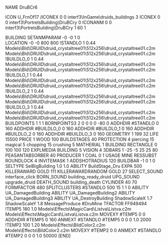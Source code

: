 NAME DruBCr6

ICON U_FrnOf17
/ICONEX 0 0 interf3\InGame\druids_buildings 3
ICONEX 0 0 interf3\PortretsBuilding\DruBCry 0
ICONANM 0 0 interf3\PortretsBuilding\DruBCry 1 60 1

BUILDING
SETANMPARAM -0 -0 1 0              
LOCATION -0 -0 800 800
!STANDLO      1 0.44 Models\Bld\DRUID\druid_crystaltree01\512x256\druid_crystaltree01.c2m Models\Bld\DRUID\druid_crystaltree01\512x256\druid_crystaltree01.c2m 
!BUILDLO_0    1 0.44 Models\Bld\DRUID\druid_crystaltree01\512x256\druid_crystaltree01.c2m Models\Bld\DRUID\druid_crystaltree01\512x256\druid_crystaltree01.c2m 
!BUILDLO_1    1 0.44 Models\Bld\DRUID\druid_crystaltree01\512x256\druid_crystaltree01.c2m Models\Bld\DRUID\druid_crystaltree01\512x256\druid_crystaltree01.c2m 
!BUILDLO_2    1 0.44 Models\Bld\DRUID\druid_crystaltree01\512x256\druid_crystaltree01.c2m Models\Bld\DRUID\druid_crystaltree01\512x256\druid_crystaltree01.c2m 
!BUILDLO_3    1 0.44 Models\Bld\DRUID\druid_crystaltree01\512x256\druid_crystaltree01.c2m Models\Bld\DRUID\druid_crystaltree01\512x256\druid_crystaltree01.c2m 
BUILDPOINTS 1 1 1 
BORNPOINTS3 2 0 0 0 0 -80 0
ADDHDIR #STANDLO 0 160
ADDHDIR #BUILDLO_0 0 160
ADDHDIR #BUILDLO_1 0 160
ADDHDIR #BUILDLO_2 0 160
ADDHDIR #BUILDLO_3 0 160
GEOMETRY 1 199 32
LIFE     15500
PRICE 1 WOOD 100
BUILDSTAGES 40
PROTECTION 4 piercing 15 magical 5 chopping 15 crushing 5
MATHERIAL 1 BUILDING
RECTANGLE    0 100 100 120
EXPLMEDIA BUILDING 5
VISION 4
3DBARS 1 -25 -5 25 25 80
PEASANTABSORBER 40
PRODUCER        1 COAL 0 1
USAGE MINE
RESSUBST
ROUNDLOCK 4
INVITEMASK 1
ADDSHOTRADIUS 120
BUILDBAR -1 0 1 0
SELTYPE SelBigBuilding 1.0 1.0
ABILITY BuildStage_Dru
EXPA 500
KILLERAWARD             GOLD 111
KILLERAWARDRANDOM       GOLD 27
SELECT_SOUND interface_click
BORN_SOUND building_ready_druid
UPG_SOUND upgrade_druid
DEATH_SOUND building_death
CYLINDER 40 70
FORMFACTOR 480
SPLITCLUSTERS #STANDLO 500 15 1 1 0
ABILITY UA_DamagedBuilding
ABILITY UA_DamagedBuilding2
ABILITY UA_DamagedBuilding3
ABILITY UA_DestroyBuilding
ShadowScaleX 1.7
ShadowScaleY 1.8
MessageProduce #DruMine
TFACTOR FF949494
!TEMP5 180 1.0 Models\Effects\MagicCard\Listva\Listva.c2m Models\Effects\MagicCard\Listva\Listva.c2m
MOVEXY  #TEMP5 0 0
ADDHDIR #TEMP5 0 160
ANMEXT #STANDLO #TEMP5 0 0 0 1.0 2000
!TEMP2 100 1.20 Models\Effects\BildColor2.c2m Models\Effects\BildColor2.c2m
MOVEXY  #TEMP2 0 0
ANMEXT #STANDLO #TEMP2 0 0 0 1.0 50000
[END]
